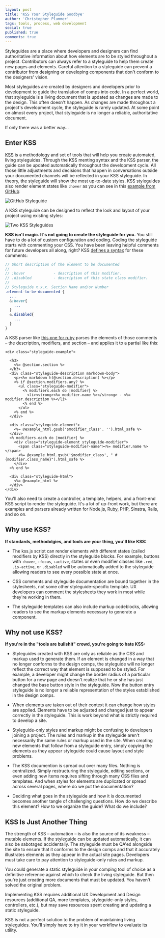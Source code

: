 ```yaml
---
layout: post
title: 'KSS Your Styleguide Goodbye'
author: 'Christopher Plummer'
tags: tools, process, web development
social: true
published: true
comments: true
---
```

Styleguides are a place where developers and designers can find authoritative information about how elements are to be styled throughout a project. Contributors can always refer to a styleguide to help them create new pages and elements. Careful attention to a styleguide can prevent a contributor from designing or developing components that don't conform to the designers' vision.

Most styleguides are created by designers and developers prior to development to guide the translation of comps into code. In a perfect world, that styleguide is a living document that is updated as changes are made to the design. This often doesn't happen. As changes are made throughout a project's development cycle, the styleguide is rarely updated. At some point on almost every project, that styleguide is no longer a reliable, authoritative document.

If only there was a better way...

## Enter KSS

[KSS](http://warpspire.com/kss/) is a methodology and set of tools that will help you create automated, living styleguides. Through the KSS menting syntax and the KSS parser, the guide can be updated automatically throughout the development cycle. All those little adjustments and decisions that happen in conversations outside your documented channels will be reflected in your KSS styleguide. In theory, the styleguide will show the most up-to-date styles. KSS styleguides also render element states like `:hover` as you can see in this [example from GitHub](https://github.com/styleguide/css/):

![GitHub Styleguide](/images/github-styleguide.jpg)

A KSS styleguide can be designed to reflect the look and layout of your project using existing styles:

![Two KSS Styleguides](/images/kss-styleguide-examples.jpg)

**KSS isn't magic. It's not going to create the styleguide for you.** You still have to do a lot of custom configuration and coding. Coding the styleguide starts with commenting your CSS. You have been leaving helpful comments for future developers all along, right? KSS [defines a syntax](http://warpspire.com/kss/syntax/) for these comments:

```sass
// Short description of the element to be documented
//
// :hover             - description of this modifier.
// .disabled          - description of this state class modifier.
//
// Styleguide x.x.x. Section Name and/or Number
.element-to-be-documented {
  ...
  &:hover{
    ...
  }
  &.disabled{
    ...
  }
}
```

A KSS parser like [this one for ruby](https://github.com/kneath/kss) parses the elements of those comments – the description, modifiers, and section – and applies it to a partial like this:

```erb
<div class="styleguide-example">

  <h3>
    <%= @section.section %>
  </h3>
  <div class="styleguide-description markdown-body">
    <p><%= markdown h(@section.description) %></p>
    <% if @section.modifiers.any? %>
      <ul class="styleguide-modifier">
        <% modifiers.each do |modifier| %>
          <li><strong><%= modifier.name %></strong> - <%= modifier.description %></li>
        <% end %>
      </ul>
    <% end %>
  </div>

  <div class="styleguide-element">
    <%= @example_html.gsub('$modifier_class', '').html_safe %>
  </div>
  <% modifiers.each do |modifier| %>
    <div class="styleguide-element styleguide-modifier">
      <span class="styleguide-modifier-name"><%= modifier.name %></span>
      <%= @example_html.gsub('$modifier_class', " #{modifier.class_name}").html_safe %>
    </div>
  <% end %>

  <div class="styleguide-html">
    <%= @example_html %>
  </div>
</div>
```

You'll also need to create a controller, a template, helpers, and a front-end KSS script to render the styleguide. It's a lot of up-front work, but there are examples and parsers already written for Node.js, Ruby, PHP, Sinatra, Rails, and so on.

## Why use KSS?

**If standards, methodolgies, and tools are your thing, you'll like KSS:**

- The kss.js script can render elements with different states (called modifiers by KSS) directly in the styleguide blocks. For example, buttons with `:hover`, `:focus`, `:active`, states or even modifier classes like `.red`, `.is-active`, or `.disabled` will be automatically added to the styleguide allowing readers to see every possible state at once.

- CSS comments and styleguide documentation are bound together in the stylesheets, not some other styleguide-specific template. UX developers can comment the stylesheets they work in most while they're working in them.

- The styleguide templates can also include markup codeblocks, allowing readers to see the markup elements necessary to generate a component.

## Why not use KSS?

**If you're in the "tools are bullshit" crowd, you're going to hate KSS:**

- Styleguides created with KSS are only as reliable as the CSS and markup used to generate them. If an element is changed in a way that no longer conforms to the design comps, the styleguide will no longer reflect the correct way that element is supposed to be styled. For example, a developer might change the border radius of a particular button for a new page and doesn't realize that he or she has just changed the base button style in the styleguide. Now the button entry styleguide is no longer a reliable representation of the styles established in the design comps.

- When elements are taken out of their context it can change how styles are applied. Elements have to be adjusted and changed just to appear correctly in the styleguide. This is work beyond what is strictly required to develop a site.

- Styleguide-only styles and markup might be confusing to developers joining a project. The rules and markup in the styleguide aren't necessarily the same rules or markup used in the site. When creating new elements that follow from a styleguide entry, simply copying the elements as they appear styleguide could cause layout and style problems.

- The KSS documention is spread out over many files. Nothing is centralized. Simply restructuring the styleguide, editing sections, or even adding new items requires sifting through many CSS files and templates. And when styles for elements are duplicated or spread across several pages, where do we put the documentation?

- Deciding what goes in the styleguide and how it is documented becomes another tangle of challenging questions. How do we describe this element? How to we organize the guide? What do we include?

## KSS Is Just Another Thing

The strength of KSS – automation – is also the source of its weakness – mutable elements. If the styleguide can be updated automatically, it can also be sabotaged accidentally. The styleguide must be QA'ed alongside the site to ensure that it conforms to the design comps and that it accurately illustrates elements as they appear in the actual site pages. Developers must take care to pay attention to styleguide-only rules and markup.

You could generate a static styleguide in your comping tool of choice as a definitive reference against which to check the living styleguide. But then you're just creating more documents that must be updated. You haven't solved the original problem.

Implementing KSS requires additional UX Development and Design resources (additional QA, more templates, styleguide-only styles, controllers, etc.), but may save resources spent creating and updating a static styleguide.

KSS is not a perfect solution to the problem of maintaining living styleguides. You'll simply have to try it in your workflow to evaluate its utility.
